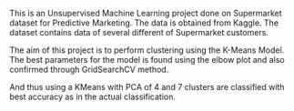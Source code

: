 This is an Unsupervised Machine Learning project done on Supermarket dataset for Predictive Marketing. The data is obtained from Kaggle. The dataset contains data of several different of Supermarket customers.

The aim of this project is to perform clustering using the K-Means Model. The best parameters for the model is found using the elbow plot and also confirmed through GridSearchCV method.

And thus using a KMeans with PCA of 4 and 7 clusters are classified with best accuracy as in the actual classification.
